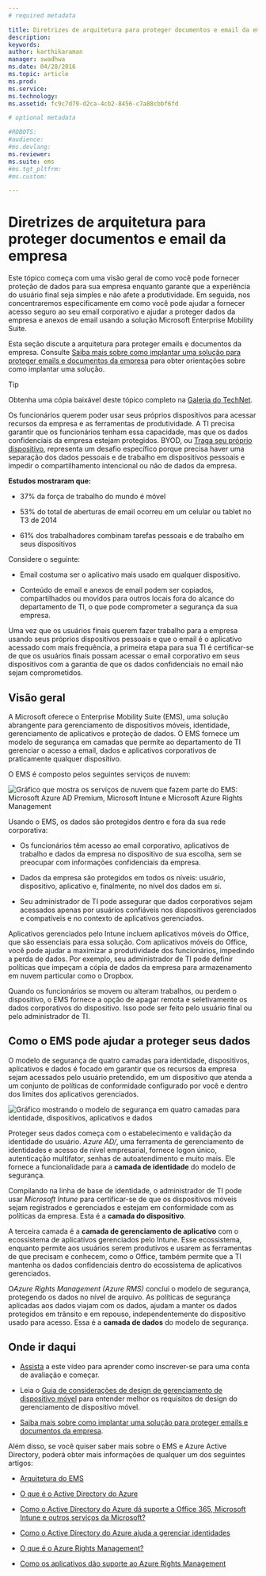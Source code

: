 ```yaml
---
# required metadata

title: Diretrizes de arquitetura para proteger documentos e email da empresa
description:
keywords:
author: karthikaraman
manager: swadhwa
ms.date: 04/28/2016
ms.topic: article
ms.prod:
ms.service:
ms.technology:
ms.assetid: fc9c7d79-d2ca-4cb2-8456-c7a88cbbf6fd

# optional metadata

#ROBOTS:
#audience:
#ms.devlang:
ms.reviewer:
ms.suite: ems
#ms.tgt_pltfrm:
#ms.custom:

---
```


# Diretrizes de arquitetura para proteger documentos e email da empresa
Este tópico começa com uma visão geral de como você pode fornecer proteção de dados para sua empresa enquanto garante que a experiência do usuário final seja simples e não afete a produtividade. Em seguida, nos concentraremos especificamente em como você pode ajudar a fornecer acesso seguro ao seu email corporativo e ajudar a proteger dados da empresa e anexos de email usando a solução Microsoft Enterprise Mobility Suite.

Esta seção discute a arquitetura para proteger emails e documentos da empresa. Consulte [Saiba mais sobre como implantar uma solução para proteger emails e documentos da empresa](learn-how-to-deploy-a-solution-for-protecting-company-email-and-documents.md) para obter orientações sobre como implantar uma solução.

> [!TIP]
> Obtenha uma cópia baixável deste tópico completo na [Galeria do TechNet](https://gallery.technet.microsoft.com/Managing-Access-and-Help-b7a05d0d/file/140056/1/Managing%20Access%20and%20Help%20Protect%20Corporate%20Email%20Data%20on%20Mobile%20Devices.pdf).

Os funcionários querem poder usar seus próprios dispositivos para acessar recursos da empresa e as ferramentas de produtividade. A TI precisa garantir que os funcionários tenham essa capacidade, mas que os dados confidenciais da empresa estejam protegidos. BYOD, ou [Traga seu próprio dispositivo](byod-design-considerations-guide.md), representa um desafio específico porque precisa haver uma separação dos dados pessoais e de trabalho em dispositivos pessoais e impedir o compartilhamento intencional ou não de dados da empresa.

**Estudos mostraram que:**

-   37% da força de trabalho do mundo é móvel

-   53% do total de aberturas de email ocorreu em um celular ou tablet no T3 de 2014

-   61% dos trabalhadores combinam tarefas pessoais e de trabalho em seus dispositivos

Considere o seguinte:

-   Email costuma ser o aplicativo mais usado em qualquer dispositivo.

-   Conteúdo de email e anexos de email podem ser copiados, compartilhados ou movidos para outros locais fora do alcance do departamento de TI, o que pode comprometer a segurança da sua empresa.

Uma vez que os usuários finais querem fazer trabalho para a empresa usando seus próprios dispositivos pessoais e que o email é o aplicativo acessado com mais frequência, a primeira etapa para sua TI é certificar-se de que os usuários finais possam acessar o email corporativo em seus dispositivos com a garantia de que os dados confidenciais no email não sejam comprometidos.

## Visão geral
A Microsoft oferece o Enterprise Mobility Suite (EMS), uma solução abrangente para gerenciamento de dispositivos móveis, identidade, gerenciamento de aplicativos e proteção de dados. O EMS fornece um modelo de segurança em camadas que permite ao departamento de TI gerenciar o acesso a email, dados e aplicativos corporativos de praticamente qualquer dispositivo.

O EMS é composto pelos seguintes serviços de nuvem:

![Gráfico que mostra os serviços de nuvem que fazem parte do EMS: Microsoft Azure AD Premium, Microsoft Intune e Microsoft Azure Rights Management](./media/ProtectEmail/Enterprise-Mobility-Suite.png)

Usando o EMS, os dados são protegidos dentro e fora da sua rede corporativa:

-   Os funcionários têm acesso ao email corporativo, aplicativos de trabalho e dados da empresa no dispositivo de sua escolha, sem se preocupar com informações confidenciais da empresa.

-   Dados da empresa são protegidos em todos os níveis: usuário, dispositivo, aplicativo e, finalmente, no nível dos dados em si.

-   Seu administrador de TI pode assegurar que dados corporativos sejam acessados apenas por usuários confiáveis nos dispositivos gerenciados e compatíveis e no contexto de aplicativos gerenciados.

Aplicativos gerenciados pelo Intune incluem aplicativos móveis do Office, que são essenciais para essa solução. Com aplicativos móveis do Office, você pode ajudar a maximizar a produtividade dos funcionários, impedindo a perda de dados. Por exemplo, seu administrador de TI pode definir políticas que impeçam a cópia de dados da empresa para armazenamento em nuvem particular como o Dropbox.

Quando os funcionários se movem ou alteram trabalhos, ou perdem o dispositivo, o EMS fornece a opção de apagar remota e seletivamente os dados corporativos do dispositivo. Isso pode ser feito pelo usuário final ou pelo administrador de TI.

## Como o EMS pode ajudar a proteger seus dados
O modelo de segurança de quatro camadas para identidade, dispositivos, aplicativos e dados é focado em garantir que os recursos da empresa sejam acessados pelo usuário pretendido, em um dispositivo que atenda a um conjunto de políticas de conformidade configurado por você e dentro dos limites dos aplicativos gerenciados.

![Gráfico mostrando o modelo de segurança em quatro camadas para identidade, dispositivos, aplicativos e dados](./media/ProtectEmail/Protecting_your_data.png)

Proteger seus dados começa com o estabelecimento e validação da identidade do usuário. *Azure AD/*, uma ferramenta de gerenciamento de identidades e acesso de nível empresarial, fornece logon único, autenticação multifator, senhas de autoatendimento e muito mais. Ele fornece a funcionalidade para a **camada de identidade** do modelo de segurança.

Compilando na linha de base de identidade, o administrador de TI pode usar *Microsoft Intune* para certificar-se de que os dispositivos móveis sejam registrados e gerenciados e estejam em conformidade com as políticas da empresa. Esta é a **camada do dispositivo**.

A terceira camada é a **camada de gerenciamento de aplicativo** com o ecossistema de aplicativos gerenciados pelo Intune. Esse ecossistema, enquanto permite aos usuários serem produtivos e usarem as ferramentas de que precisam e conhecem, como o Office, também permite que a TI mantenha os dados confidenciais dentro do ecossistema de aplicativos gerenciados.

O*Azure Rights Management (Azure RMS)* conclui o modelo de segurança, protegendo os dados no nível de arquivo. As políticas de segurança aplicadas aos dados viajam com os dados, ajudam a manter os dados protegidos em trânsito e em repouso, independentemente do dispositivo usado para acesso. Essa é a **camada de dados** do modelo de segurança.

## Onde ir daqui
- [Assista](https://www.youtube.com/watch?v=ltcZvm4VOFU) a este vídeo para aprender como inscrever-se para uma conta de avaliação e começar.

- Leia o [Guia de considerações de design de gerenciamento de dispositivo móvel](mdm-design-considerations-guide.md) para entender melhor os requisitos de design do gerenciamento de dispositivo móvel.

- [Saiba mais sobre como implantar uma solução para proteger emails e documentos da empresa](learn-how-to-deploy-a-solution-for-protecting-company-email-and-documents.md).

Além disso, se você quiser saber mais sobre o EMS e Azure Active Directory, poderá obter mais informações de qualquer um dos seguintes artigos:
- [Arquitetura do EMS](https://azure.microsoft.com/en-us/documentation/infographics/enterprise-mobility/)

- [O que é o Active Directory do Azure](https://azure.microsoft.com/en-us/documentation/articles/active-directory-whatis/)

- [Como o Active Directory do Azure dá suporte a Office 365, Microsoft Intune e outros serviços da Microsoft?](https://azure.microsoft.com/en-us/documentation/articles/active-directory-administer/#what-is-an-azure-ad-tenant)

- [Como o Active Directory do Azure ajuda a gerenciar identidades](https://azure.microsoft.com/en-us/documentation/articles/active-directory-administer/)

- [O que é o Azure Rights Management?](https://technet.microsoft.com/en-us/library/jj585026.aspx)

- [Como os aplicativos dão suporte ao Azure Rights Management](https://technet.microsoft.com/en-us/library/jj585004.aspx)


<!--HONumber=Apr16_HO4-->


